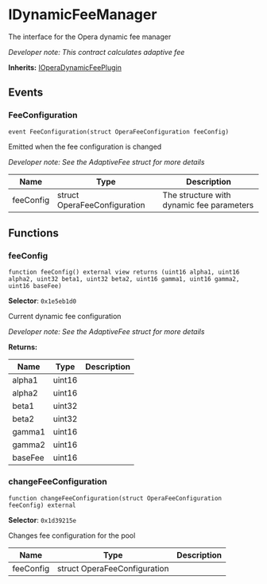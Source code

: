 

# IDynamicFeeManager


The interface for the Opera dynamic fee manager



*Developer note: This contract calculates adaptive fee*

**Inherits:** [IOperaDynamicFeePlugin](../../../Core/interfaces/plugin/IOperaDynamicFeePlugin.md)

## Events
### FeeConfiguration

```solidity
event FeeConfiguration(struct OperaFeeConfiguration feeConfig)
```

Emitted when the fee configuration is changed

*Developer note: See the AdaptiveFee struct for more details*

| Name | Type | Description |
| ---- | ---- | ----------- |
| feeConfig | struct OperaFeeConfiguration | The structure with dynamic fee parameters |


## Functions
### feeConfig

```solidity
function feeConfig() external view returns (uint16 alpha1, uint16 alpha2, uint32 beta1, uint32 beta2, uint16 gamma1, uint16 gamma2, uint16 baseFee)
```
**Selector**: `0x1e5eb1d0`

Current dynamic fee configuration

*Developer note: See the AdaptiveFee struct for more details*

**Returns:**

| Name | Type | Description |
| ---- | ---- | ----------- |
| alpha1 | uint16 |  |
| alpha2 | uint16 |  |
| beta1 | uint32 |  |
| beta2 | uint32 |  |
| gamma1 | uint16 |  |
| gamma2 | uint16 |  |
| baseFee | uint16 |  |

### changeFeeConfiguration

```solidity
function changeFeeConfiguration(struct OperaFeeConfiguration feeConfig) external
```
**Selector**: `0x1d39215e`

Changes fee configuration for the pool

| Name | Type | Description |
| ---- | ---- | ----------- |
| feeConfig | struct OperaFeeConfiguration |  |

